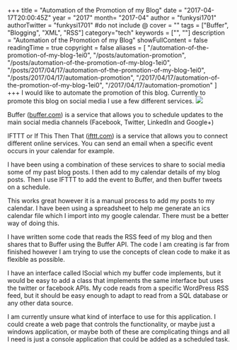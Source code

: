 +++
title = "Automation of the Promotion of my Blog"
date = "2017-04-17T20:00:45Z"
year = "2017"
month= "2017-04"
author = "funkysi1701"
authorTwitter = "funkysi1701" #do not include @
cover = ""
tags = ["Buffer", "Blogging", "XML",  "RSS"]
category="tech"
keywords = ["", ""]
description =  "Automation of the Promotion of my Blog"
showFullContent = false
readingTime = true
copyright = false
aliases = [
    "/automation-of-the-promotion-of-my-blog-1ei0",
    "/posts/automation-promotion",
    "/posts/automation-of-the-promotion-of-my-blog-1ei0",
    "/posts/2017/04/17/automation-of-the-promotion-of-my-blog-1ei0",
    "/posts/2017/04/17/automation-promotion",
    "/2017/04/17/automation-of-the-promotion-of-my-blog-1ei0",
    "/2017/04/17/automation-promotion"
]
+++
I would like to automate the promotion of this blog. Currently to promote this blog on social media I use a few different services.
![](https://storageaccountblog9f5d.blob.core.windows.net/blazor/wp-content/uploads/2017/04/img-buffer-illustration-hub-960@2x.png?w=1780&ssl=1)

Buffer ([buffer.com](https://buffer.com)) is a service that allows you to schedule updates to the main social media channels (Facebook, Twitter, LinkedIn and Google+)

IFTTT or If This Then That ([ifttt.com](https://ifttt.com)) is a service that allows you to connect different online services. You can send an email when a specific event occurs in your calendar for example.

I have been using a combination of these services to share to social media some of my past blog posts. I then add to my calendar details of my blog posts. Then I use IFTTT to add the event to Buffer, and then buffer tweets on a schedule.

This works great however it is a manual process to add my posts to my calendar. I have been using a spreadsheet to help me generate an ics calendar file which I import into my google calendar. There must be a better way of doing this.

I have written some code that reads the RSS feed of my blog and then shares that to Buffer using the Buffer API. The code I am creating is far from finished however I am trying to use the concepts of clean code to make it as flexible as possible.

I have an interface called ISocial which my buffer code implements, but it would be easy to add a class that implements the same interface but uses the twitter or facebook APIs. My code reads from a specific WordPress RSS feed, but it should be easy enough to adapt to read from a SQL database or any other data source.

I am currently unsure what kind of interface to use for this application. I could create a web page that controls the functionality, or maybe just a windows application, or maybe both of these are complicating things and all I need is just a console application that could be added as a scheduled task.